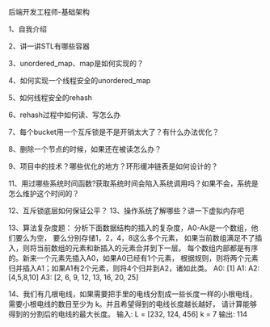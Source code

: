 后端开发工程师-基础架构

1、自我介绍

2、讲一讲STL有哪些容器

3、unordered_map、map是如何实现的？

4、如何实现一个线程安全的unordered_map

5、如何线程安全的rehash

6、rehash过程中如何读、写怎么办

7、每个bucket用一个互斥锁是不是开销太大了？有什么办法优化？

8、删除一个节点的时候，如果还在被读怎么办？

9、项目中的技术？哪些优化的地方？环形缓冲链表是如何设计的？

11、用过哪些系统时间函数?获取系统时间会陷入系统调用吗？如果不会，系统是怎么维护这个时间的？

12、互斥锁底层如何保证公平？
13、操作系统了解哪些？讲一下虚拟内存吧

13、算法复杂度题：
分析下面数据结构的插入的复杂度，A0-Ak是一个数组，他们要么为空，
要么分别存储1，2，4，8这么多个元素，
如果当前数组满足不了插入，则将当前数组的元素和新插入的元素合并到下一层。
每个数组内部都是有序的。新来一个元素先插入A0，如果A0已经有1个元素，
根据规则，则将两个元素归并插入A1；如果A1有2个元素，则将4个归并到A2，诸如此类。
A0: [1]
A1:
A2: [4,5,8,10]
A3: [2, 6, 9, 12, 13, 16, 20, 25]

14、我们有几根电线，如果需要把手里的电线分割成一些长度一样的小根电线，
需要小根电线的数目至少为 k。并且希望得到的电线长度越长越好，
请计算能够得到的分割后的电线的最大长度。
输入:
L = [232, 124, 456]
k = 7
输出: 114

